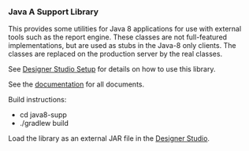 ### Java A Support Library

This provides some utilities for Java 8 applications for use with external tools
such as the report engine. These classes are not full-featured implementations, but are 
used as stubs in the Java-8 only clients.  The classes are replaced on the production server 
by the real classes.  

See [Designer Studio Setup](https://simplemes.github.io/simplemes-core/eframe/guide.html#designer-studio-setup)
for details on how to use this library.

See the [documentation](https://simplemes.github.io/simplemes-core/) for all documents.

Build instructions:

* cd java8-supp
* ./gradlew build

Load the library as an external JAR file in the 
[Designer Studio](https://simplemes.github.io/simplemes-core/eframe/guide.html#designer-studio-setup).
